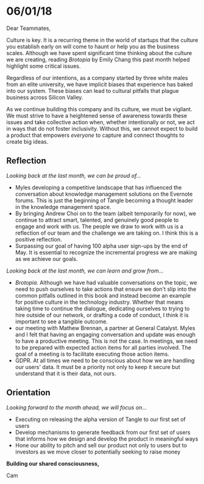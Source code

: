 # 06/01/18

Dear Teammates,

Culture is key. It is a recurring theme in the world of startups that the culture you establish early on will come to haunt or help you as the business scales. Although we have spent significant time thinking about the culture we are creating, reading *Brotopia* by Emily Chang this past month helped highlight some critical issues.

Regardless of our intentions, as a company started by three white males from an elite university, we have implicit biases that experience has baked into our system. These biases can lead to cultural pitfalls that plague business across Silicon Valley. 

As we continue building this company and its culture, we must be vigilant. We must strive to have a heightened sense of awareness towards these issues and take collective action when, whether intentionally or not, we act in ways that do not foster inclusivity. Without this, we cannot expect to build a product that empowers *everyone* to capture and connect thoughts to create big ideas.

## Reflection

*Looking back at the last month, we can be proud of...*

- Myles developing a competitive landscape that has influenced the conversation about knowledge management solutions on the Evernote forums. This is just the beginning of Tangle becoming a thought leader in the knowledge management space.
- By bringing Andrew Choi on to the team (albeit temporarily for now), we continue to attract smart, talented, and genuinely good people to engage and work with us. The people we draw to work with us is a reflection of our team and the challenge we are taking on. I think this is a positive reflection. 
- Surpassing our goal of having 100 alpha user sign-ups by the end of May. It is essential to recognize the incremental progress we are making as we achieve our goals.

*Looking back at the last month, we can learn and grow from...*

- *Brotopia*. Although we have had valuable conversations on the topic, we need to push ourselves to take actions that ensure we don't slip into the common pitfalls outlined in this book and instead become an example for positive culture in the technology industry. Whether that means taking time to continue the dialogue, dedicating ourselves to trying to hire outside of our network, or drafting a code of conduct, I think it is important to see a tangible outcome.
- our meeting with Mathew Brennan, a partner at General Catalyst. Myles and I felt that having an engaging conversation and update was enough to have a productive meeting. This is not the case. In meetings, we need to be prepared with expected action items for all parties involved. The goal of a meeting is to facilitate executing those action items.
- GDPR. At all times we need to be conscious about how we are handling our users' data. It must be a priority not only to keep it secure but understand that it is their data, not ours. 

## Orientation

*Looking forward to the month ahead, we will focus on...*

- Executing on releasing the alpha version of Tangle to our first set of users
- Develop mechanisms to generate feedback from our first set of users that informs how we design and develop the product in meaningful ways
- Hone our ability to pitch and sell our product not only to users but to investors as we move closer to potentially seeking to raise money

**Building our shared consciousness,**

Cam
